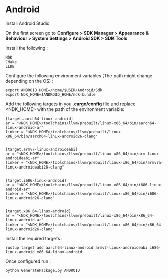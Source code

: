 # Android

Install Android Studio

On the first screen go to **Configure > SDK Manager > Appearance & Behaviour > System Settings > Android SDK > SDK Tools**

Install the following :

```
NDK
CMake
LLDB
```

Configure the following environment variables (The path might change depending on the OS) :

```
export ANDROID_HOME=/home/$USER/Android/Sdk
export NDK_HOME=$ANDROID_HOME/ndk-bundle
```

Add the following targets in you **.cargo/config** file and replace <NDK_HOME> with the path of the environment variable:

```
[target.aarch64-linux-android]
ar = "<NDK_HOME>/toolchains/llvm/prebuilt/linux-x86_64/bin/aarch64-linux-android-ar"
linker = "<NDK_HOME>/toolchains/llvm/prebuilt/linux-x86_64/bin/aarch64-linux-android26-clang"
 

[target.armv7-linux-androideabi]
ar = "<NDK_HOME>/toolchains/llvm/prebuilt/linux-x86_64/bin/arm-linux-androideabi-ar"
linker = "<NDK_HOME>/toolchains/llvm/prebuilt/linux-x86_64/bin/armv7a-linux-androideabi26-clang"


[target.i686-linux-android]
ar = "<NDK_HOME>/toolchains/llvm/prebuilt/linux-x86_64/bin/i686-linux-android-ar"
linker = "<NDK_HOME>/toolchains/llvm/prebuilt/linux-x86_64/bin/i686-linux-android26-clang"


[target.x86_64-linux-android]
ar = "<NDK_HOME>/toolchains/llvm/prebuilt/linux-x86_64/bin/x86_64-linux-android-ar"
linker = "<NDK_HOME>/toolchains/llvm/prebuilt/linux-x86_64/bin/x86_64-linux-android26-clang"
```

Install the required targets :

```
rustup target add aarch64-linux-android armv7-linux-androideabi i686-linux-android x86_64-linux-android
```

Once configured run :

```
python GeneratePackage.py ANDROID
```




